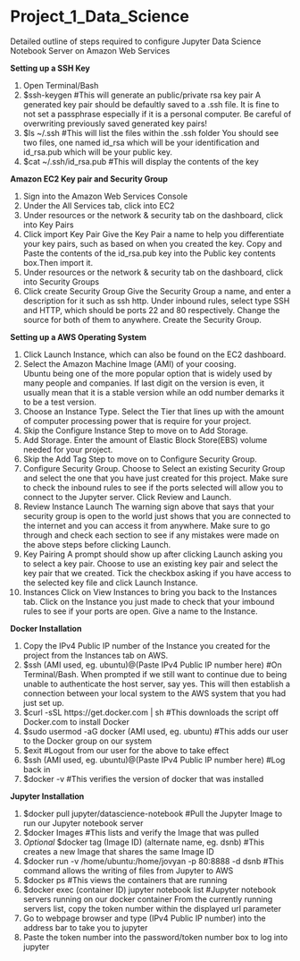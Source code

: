 # Project_1_Data_Science
Detailed outline of steps required to configure Jupyter Data Science Notebook Server on Amazon Web Services

**Setting up a SSH Key**
1. Open Terminal/Bash
2. $ssh-keygen                                                          #This will generate an public/private rsa key pair
A generated key pair should be defaultly saved to a .ssh file. It is fine to not set a passphrase especially if it is a personal computer. Be careful of overwriting previously saved generated key pairs!
3. $ls ~/.ssh                                                           #This will list the files within the .ssh folder
You should see two files, one named id_rsa which will be your identification and id_rsa.pub which will be your public key.
4. $cat ~/.ssh/id_rsa.pub                                               #This will display the contents of the key

**Amazon EC2 Key pair and Security Group**
1. Sign into the Amazon Web Services Console
2. Under the All Services tab, click into EC2
3. Under resources or the network & security tab on the dashboard, click into Key Pairs
4. Click import Key Pair
Give the Key Pair a name to help you differentiate your key pairs, such as based on when you created the key. Copy and Paste the contents of the id_rsa.pub key into the Public key contents box.Then import it.
5. Under resources or the network & security tab on the dashboard, click into Security Groups
6. Click create Security Group
Give the Security Group a name, and enter a description for it such as ssh http. Under inbound rules, select type SSH and HTTP, which should be ports 22 and 80 respectively. Change the source for both of them to anywhere. Create the Security Group.

**Setting up a AWS Operating System**
1. Click Launch Instance, which can also be found on the EC2 dashboard.
2. Select the Amazon Machine Image (AMI) of your coosing.                
Ubuntu being one of the more popular option that is widely used by many people and companies. If last digit on the version is even, it usually mean that it is a stable version while an odd number demarks it to be a test version.
3. Choose an Instance Type.
Select the Tier that lines up with the amount of computer processing power that is require for your project.
4. Skip the Configure Instance Step to move on to Add Storage.
5. Add Storage.
Enter the amount of Elastic Block Store(EBS) volume needed for your project.
6. Skip the Add Tag Step to move on to Configure Security Group.
7. Configure Security Group.
Choose to Select an existing Security Group and select the one that you have just created for this project. Make sure to check the inbound rules to see if the ports selected will allow you to connect to the Jupyter server. Click Review and Launch.
8. Review Instance Launch
The warning sign above that says that your security group is open to the world just shows that you are connected to the internet and you can access it from anywhere. Make sure to go through and check each section to see if any mistakes were made on the above steps before clicking Launch.
9. Key Pairing
A prompt should show up after clicking Launch asking you to select a key pair. Choose to use an existing key pair and select the key pair that we created. Tick the checkbox asking if you have access to the selected key file and click Launch Instance.
10. Instances
Click on View Instances to bring you back to the Instances tab. Click on the Instance you just made to check that your imbound rules to see if your ports are open. Give a name to the Instance.

**Docker Installation**
1. Copy the IPv4 Public IP number of the Instance you created for the project from the Instances tab on AWS.
2. $ssh (AMI used, eg. ubuntu)@(Paste IPv4 Public IP number here)       #On Terminal/Bash.
When prompted if we still want to continue due to being unable to authenticate the host server, say yes. This will then establish a connection between your local system to the AWS system that you had just set up.
3. $curl -sSL https://<i></i>get.docker.com | sh                        #This downloads the script off Docker.com to install Docker
4. $sudo usermod -aG docker (AMI used, eg. ubuntu)                      #This adds our user to the Docker group on our system
5. $exit                                                                #Logout from our user for the above to take effect
6. $ssh (AMI used, eg. ubuntu)@(Paste IPv4 Public IP number here)       #Log back in
7. $docker -v                                                           #This verifies the version of docker that was installed

**Jupyter Installation**
1. $docker pull jupyter/datascience-notebook                            #Pull the Jupyter Image to run our Jupyter notebook server
2. $docker Images                                                       #This lists and verify the Image that was pulled
3. *Optional* $docker tag (Image ID) (alternate name, eg. dsnb)         #This creates a new Image that shares the same Image ID
4. $docker run -v /home/ubuntu:/home/jovyan -p 80:8888 -d dsnb          #This command allows the writing of files from Jupyter to AWS
5. $docker ps                                                           #This views the containers that are running
6. $docker exec (container ID) jupyter notebook list                    #Jupyter notebook servers running on our docker container
From the currently running servers list, copy the token number within the displayed url parameter
7. Go to webpage browser and type (IPv4 Public IP number) into the address bar to take you to jupyter
8. Paste the token number into the password/token number box to log into jupyter


